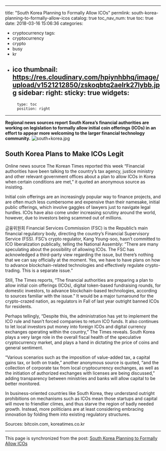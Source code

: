 
---
title: "South Korea Planning to Formally Allow ICOs"
permlink: south-korea-planning-to-formally-allow-icos
catalog: true
toc_nav_num: true
toc: true
date: 2018-03-16 15:06:36
categories:
- cryptocurrency
tags:
- cryptocurrency
- crypto
- busy
- kr
- ico
thumbnail: https://res.cloudinary.com/hpiynhbhq/image/upload/v1521212850/zskoqbtq2aelrk27lybb.jpg
sidebar:
    right:
        sticky: true
widgets:
    -
        type: toc
        position: right
---


**Regional news sources report South Korea’s financial authorities are working on legislation to formally allow initial coin offerings (ICOs) in an effort to appear more welcoming to the larger financial technology community.**
![south+korea.jpg](https://res.cloudinary.com/hpiynhbhq/image/upload/v1521212850/zskoqbtq2aelrk27lybb.jpg)

## South Korea Plans to Make ICOs Legit
Online news source The Korean Times reported this week “Financial authorities have been talking to the country’s tax agency, justice ministry and other relevant government offices about a plan to allow ICOs in Korea when certain conditions are met,” it quoted an anonymous source as insisting.

Initial coin offerings are an increasingly popular way to finance projects, and are often much less cumbersome and expensive than their namesake, initial public offerings, which involve gaggles of lawyers just to navigate legal hurdles. ICOs have also come under increasing scrutiny around the world, however, due to investors being scammed out of millions.

 

금융위원회 Financial Services Commission (FSC) is the Republic’s main financial regulatory body, directing the country’s Financial Supervisory Service (FSS). FSC’s crypto regulator, Kang Young-soo, hasn’t committed to ICO liberalization publically, telling the National Assembly: “There are many speculating about the possibility of allowing ICOs. The FSC has acknowledged a third-party view regarding the issue, but there’s nothing that we can say officially at the moment. Yes, we have to have plans on how to advance blockchain-related technologies and effectively regulate crypto-trading. This is a separate issue.”

Still, The Times reports, “The financial authorities are preparing a plan to allow initial coin offerings (ICOs), digital token-based fundraising rounds, for domestic investors, to advance blockchain-based technologies, according to sources familiar with the issue.” It would be a major turnaround for the crypto-crazed nation, as regulators in Fall of last year outright banned ICOs for residents. 

Perhaps tellingly, “Despite this, the administration has yet to implement the ICO rule and hasn’t forced companies to return ICO funds. It also continues to let local investors put money into foreign ICOs and digital currency exchanges operating within the country,” The Times reveals. South Korea plays a very large role in the overall fiscal health of the speculative cryptocurrency market, and plays a hand in dictating the price of coins and general sentiment.  

“Various scenarios such as the imposition of value-added tax, a capital gains tax, or both on trade,” another anonymous source is quoted, “and the collection of corporate tax from local cryptocurrency exchanges, as well as the initiation of authorized exchanges with licenses are being discussed,” adding transparency between ministries and banks will allow capital to be better monitored.

In business-oriented countries like South Korea, they understand outright prohibitions on mechanisms such as ICOs mean those startups and capital will move to friendlier climes, and thus starve the region of badly needed growth. Instead, more politicians are at least considering embracing innovation by folding them into existing regulatory structures.

Sources: bitcoin.com, koreatimes.co.kr

- - -

This page is synchronized from the post: [South Korea Planning to Formally Allow ICOs](https://steemit.com/@ericet/south-korea-planning-to-formally-allow-icos)
